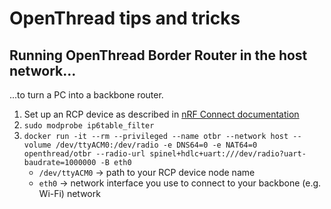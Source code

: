 # OpenThread tips and tricks

## Running OpenThread Border Router in the host network...

...to turn a PC into a backbone router.

1. Set up an RCP device as described in [nRF Connect documentation](https://developer.nordicsemi.com/nRF_Connect_SDK/doc/latest/nrf/ug_thread_tools.html#id7)
2. `sudo modprobe ip6table_filter`
3. `docker run -it --rm --privileged --name otbr --network host --volume /dev/ttyACM0:/dev/radio -e DNS64=0 -e NAT64=0 openthread/otbr --radio-url spinel+hdlc+uart:///dev/radio?uart-baudrate=1000000 -B eth0`
   - `/dev/ttyACM0` -> path to your RCP device node name
   - `eth0` -> network interface you use to connect to your backbone (e.g. Wi-Fi) network